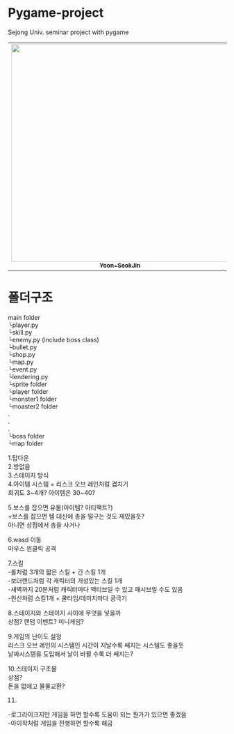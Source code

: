 # Pygame-project
Sejong Univ. seminar project with pygame

<table>
	<tr>
		<td align="center"><a href="https://github.com/Yoon-SeokJin"><img src="https://avatars.githubusercontent.com/u/63408412?v=4" width="500px" alt=""/><br/><sub><b>Yoon-SeokJin</b></sub></a><br /></td>
		<td align="center"><a href="https://github.com/Jinu-uu"><img src="https://avatars.githubusercontent.com/u/82719310?v=4" width="500px alt=""/><br/><sub><b>Jinu-uu</b></sub></a><br /></td>
	  </tr>
</table>



# 폴더구조
main folder  
└player.py  
└skill.py  
└enemy.py (include boss class)  
└bullet.py  
└shop.py  
└map.py  
└event.py  
└lendering.py  
└sprite folder  
  └player folder  
  └monster1 folder  
  └moaster2 folder  
		 .  
		 .  
		 .  
  └boss folder  
  └map folder  
  
  
  
1.탑다운  
2.방없음  
3.스테이지 방식  
4.아이템 시스템 = 리스크 오브 레인처럼 겹치기  
희귀도 3~4개? 아이템은 30~40?  
  
5.보스를 잡으면 유물(아이템? 아티팩트?)  
+보스를 잡으면 템 대신에 총을 떨구는 것도 재밌을듯?  
아니면 상점에서 총을 사거나  
  
6.wasd 이동  
마우스 왼클릭 공격  
  
7.스킬  
-롤처럼 3개의 짧은 스킬 + 긴 스킬 1개  
-보더랜드처럼 각 캐릭터의 개성있는 스킬 1개  
-새벽까지 20분처럼 캐릭터마다 액티브일 수 있고 패시브일 수도 있음  
-원신처럼 스킬1개 + 쿨타임/데미지마다 궁극기  
  
8.스테이지와 스테이지 사이에 무엇을 넣을까  
상점? 랜덤 이벤트? 미니게임?  
  
9.게임의 난이도 설정  
리스크 오브 레인의 시스템인 시간이 지날수록 쌔지는 시스템도 좋을듯  
날짜시스템을 도입해서 날이 바뀔 수록 더 쌔지는?  
  
  
10.스테이지 구조물  
상점?  
돈을 없애고 물물교환?  
  
11.  
-로그라이크지만 게임을 하면 할수록 도움이 되는 뭔가가 있으면 좋겠음  
-아이작처럼 게임을 진행하면 할수록 해금  

